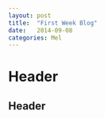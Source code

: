 ```yaml
---
layout: post
title:  "First Week Blog"
date:   2014-09-08
categories: Mel
---
```


# Header
## Header
<Title>
<center>
A first day blog
</center>
<p>
This was written on Thursday - a sample file.
To be continued...